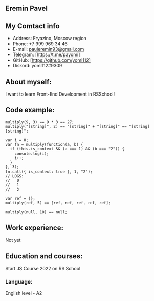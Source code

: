## Eremin Pavel

## My Comtact info

* Address: Fryazino, Moscow region
* Phone: +7 999 969 34 46
* E-mail: pauleremin93@gmail.com
* Telegram: [https://t.me/payomi]
* GitHub: [https://github.com/yomi112]
* Diskord: yomi112#9309

## About myself:
I want to learn Front-End Development in RSSchool!

## Code example:

```
multiply(9, 3) == 9 * 3 == 27;
multiply("[string]", 2) == "[string]" + "[string]" == "[string][string]";

var i = 0;
var fn = multiply(function(a, b) {
  if (this.is_context && (a === 1) && (b === "2")) {
    console.log(i);
    i++;
  }
}, 3);
fn.call({ is_context: true }, 1, "2");
// LOGS:
//   0
//   1
//   2

var ref = {};
multiply(ref, 5) == [ref, ref, ref, ref, ref];

multiply(null, 10) == null;

```

## Work experience:
Not yet

## Education and courses:
Start JS Course 2022 on RS School

### Language:
English level - A2
